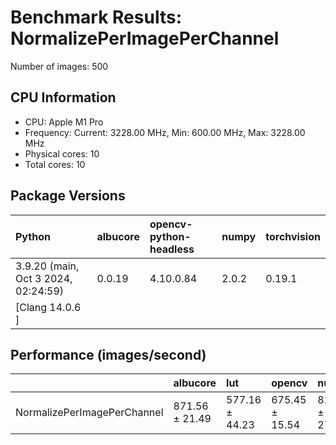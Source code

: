 # Benchmark Results: NormalizePerImagePerChannel

Number of images: 500

## CPU Information

- CPU: Apple M1 Pro
- Frequency: Current: 3228.00 MHz, Min: 600.00 MHz, Max: 3228.00 MHz
- Physical cores: 10
- Total cores: 10

## Package Versions

| Python                                | albucore   | opencv-python-headless   | numpy   | torchvision   |
|:--------------------------------------|:-----------|:-------------------------|:--------|:--------------|
| 3.9.20 (main, Oct  3 2024, 02:24:59)  | 0.0.19     | 4.10.0.84                | 2.0.2   | 0.19.1        |
| [Clang 14.0.6 ]                       |            |                          |         |               |

## Performance (images/second)

|                             | albucore       | lut            | opencv         | numpy          | simsimd   |
|:----------------------------|:---------------|:---------------|:---------------|:---------------|:----------|
| NormalizePerImagePerChannel | 871.56 ± 21.49 | 577.16 ± 44.23 | 675.45 ± 15.54 | 822.68 ± 27.29 | N/A       |
